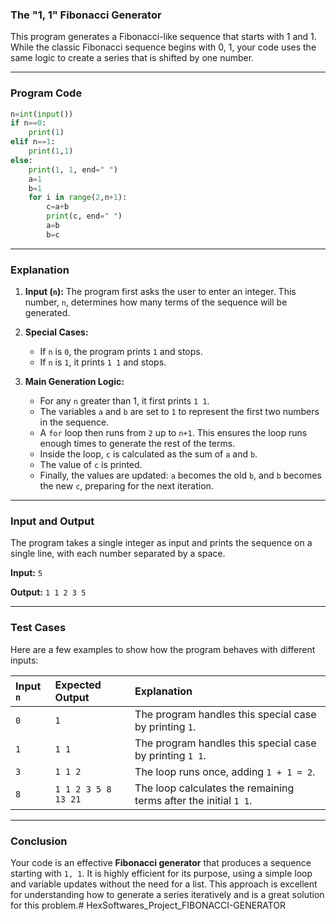 ### The "1, 1" Fibonacci Generator

This program generates a Fibonacci-like sequence that starts with 1 and 1. While the classic Fibonacci sequence begins with 0, 1, your code uses the same logic to create a series that is shifted by one number.

-----

### Program Code

```python
n=int(input())
if n==0:
    print(1)
elif n==1:
    print(1,1)
else:
    print(1, 1, end=" ")
    a=1
    b=1
    for i in range(2,n+1):
        c=a+b
        print(c, end=" ")
        a=b
        b=c
```

-----

### Explanation

1.  **Input (`n`):** The program first asks the user to enter an integer. This number, `n`, determines how many terms of the sequence will be generated.

2.  **Special Cases:**

      * If `n` is `0`, the program prints `1` and stops.
      * If `n` is `1`, it prints `1 1` and stops.

3.  **Main Generation Logic:**

      * For any `n` greater than 1, it first prints `1 1`.
      * The variables `a` and `b` are set to `1` to represent the first two numbers in the sequence.
      * A `for` loop then runs from `2` up to `n+1`. This ensures the loop runs enough times to generate the rest of the terms.
      * Inside the loop, `c` is calculated as the sum of `a` and `b`.
      * The value of `c` is printed.
      * Finally, the values are updated: `a` becomes the old `b`, and `b` becomes the new `c`, preparing for the next iteration.

-----

### Input and Output

The program takes a single integer as input and prints the sequence on a single line, with each number separated by a space.

**Input:**
`5`

**Output:**
`1 1 2 3 5`

-----

### Test Cases

Here are a few examples to show how the program behaves with different inputs:

| Input `n` | Expected Output | Explanation |
| :--- | :--- | :--- |
| `0` | `1` | The program handles this special case by printing `1`. |
| `1` | `1 1` | The program handles this special case by printing `1 1`. |
| `3` | `1 1 2` | The loop runs once, adding `1 + 1 = 2`. |
| `8` | `1 1 2 3 5 8 13 21` | The loop calculates the remaining terms after the initial `1 1`. |

-----

### Conclusion

Your code is an effective **Fibonacci generator** that produces a sequence starting with `1, 1`. It is highly efficient for its purpose, using a simple loop and variable updates without the need for a list. This approach is excellent for understanding how to generate a series iteratively and is a great solution for this problem.# HexSoftwares_Project_FIBONACCI-GENERATOR
